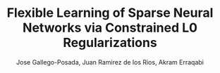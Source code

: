 ---
paperId: 1
author: Jose Gallego-Posada, Juan Ramirez de los Rios, Akram Erraqabi
publicationauthor: Gallego-Posada, J. et al.
title: Flexible Learning of Sparse Neural Networks via Constrained L0 Regularizations
pdf: --
poster: Poster_Jose_Gallego-Posada.pdf
alt: --
type: Poster
topic: FAT
link: --
conference: neurips
year: 2021
tags: neurips-2021
location: Virtual
---